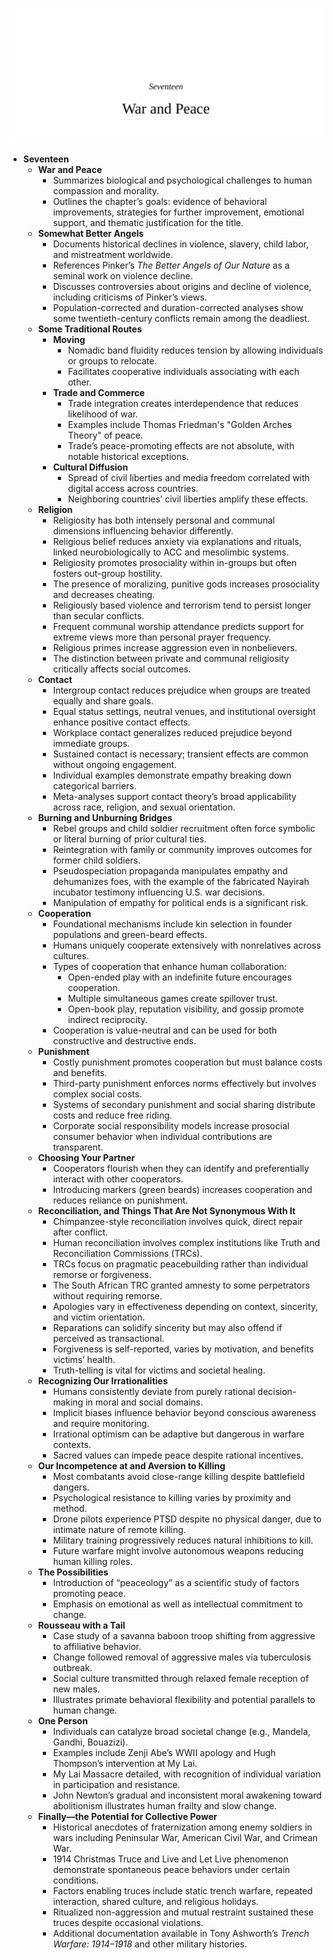 ![17-war-peace](17-war-peace.best.png)

- **Seventeen**
  - **War and Peace**
    - Summarizes biological and psychological challenges to human compassion and morality.
    - Outlines the chapter’s goals: evidence of behavioral improvements, strategies for further improvement, emotional support, and thematic justification for the title.
  - **Somewhat Better Angels**
    - Documents historical declines in violence, slavery, child labor, and mistreatment worldwide.
    - References Pinker’s *The Better Angels of Our Nature* as a seminal work on violence decline.
    - Discusses controversies about origins and decline of violence, including criticisms of Pinker’s views.
    - Population-corrected and duration-corrected analyses show some twentieth-century conflicts remain among the deadliest.
  - **Some Traditional Routes**
    - **Moving**
      - Nomadic band fluidity reduces tension by allowing individuals or groups to relocate.
      - Facilitates cooperative individuals associating with each other.
    - **Trade and Commerce**
      - Trade integration creates interdependence that reduces likelihood of war.
      - Examples include Thomas Friedman's "Golden Arches Theory" of peace.
      - Trade’s peace-promoting effects are not absolute, with notable historical exceptions.
    - **Cultural Diffusion**
      - Spread of civil liberties and media freedom correlated with digital access across countries.
      - Neighboring countries’ civil liberties amplify these effects.
  - **Religion**
    - Religiosity has both intensely personal and communal dimensions influencing behavior differently.
    - Religious belief reduces anxiety via explanations and rituals, linked neurobiologically to ACC and mesolimbic systems.
    - Religiosity promotes prosociality within in-groups but often fosters out-group hostility.
    - The presence of moralizing, punitive gods increases prosociality and decreases cheating.
    - Religiously based violence and terrorism tend to persist longer than secular conflicts.
    - Frequent communal worship attendance predicts support for extreme views more than personal prayer frequency.
    - Religious primes increase aggression even in nonbelievers.
    - The distinction between private and communal religiosity critically affects social outcomes.
  - **Contact**
    - Intergroup contact reduces prejudice when groups are treated equally and share goals.
    - Equal status settings, neutral venues, and institutional oversight enhance positive contact effects.
    - Workplace contact generalizes reduced prejudice beyond immediate groups.
    - Sustained contact is necessary; transient effects are common without ongoing engagement.
    - Individual examples demonstrate empathy breaking down categorical barriers.
    - Meta-analyses support contact theory’s broad applicability across race, religion, and sexual orientation.
  - **Burning and Unburning Bridges**
    - Rebel groups and child soldier recruitment often force symbolic or literal burning of prior cultural ties.
    - Reintegration with family or community improves outcomes for former child soldiers.
    - Pseudospeciation propaganda manipulates empathy and dehumanizes foes, with the example of the fabricated Nayirah incubator testimony influencing U.S. war decisions.
    - Manipulation of empathy for political ends is a significant risk.
  - **Cooperation**
    - Foundational mechanisms include kin selection in founder populations and green-beard effects.
    - Humans uniquely cooperate extensively with nonrelatives across cultures.
    - Types of cooperation that enhance human collaboration:
      - Open-ended play with an indefinite future encourages cooperation.
      - Multiple simultaneous games create spillover trust.
      - Open-book play, reputation visibility, and gossip promote indirect reciprocity.
    - Cooperation is value-neutral and can be used for both constructive and destructive ends.
  - **Punishment**
    - Costly punishment promotes cooperation but must balance costs and benefits.
    - Third-party punishment enforces norms effectively but involves complex social costs.
    - Systems of secondary punishment and social sharing distribute costs and reduce free riding.
    - Corporate social responsibility models increase prosocial consumer behavior when individual contributions are transparent.
  - **Choosing Your Partner**
    - Cooperators flourish when they can identify and preferentially interact with other cooperators.
    - Introducing markers (green beards) increases cooperation and reduces reliance on punishment.
  - **Reconciliation, and Things That Are Not Synonymous With It**
    - Chimpanzee-style reconciliation involves quick, direct repair after conflict.
    - Human reconciliation involves complex institutions like Truth and Reconciliation Commissions (TRCs).
    - TRCs focus on pragmatic peacebuilding rather than individual remorse or forgiveness.
    - The South African TRC granted amnesty to some perpetrators without requiring remorse.
    - Apologies vary in effectiveness depending on context, sincerity, and victim orientation.
    - Reparations can solidify sincerity but may also offend if perceived as transactional.
    - Forgiveness is self-reported, varies by motivation, and benefits victims’ health.
    - Truth-telling is vital for victims and societal healing.
  - **Recognizing Our Irrationalities**
    - Humans consistently deviate from purely rational decision-making in moral and social domains.
    - Implicit biases influence behavior beyond conscious awareness and require monitoring.
    - Irrational optimism can be adaptive but dangerous in warfare contexts.
    - Sacred values can impede peace despite rational incentives.
  - **Our Incompetence at and Aversion to Killing**
    - Most combatants avoid close-range killing despite battlefield dangers.
    - Psychological resistance to killing varies by proximity and method.
    - Drone pilots experience PTSD despite no physical danger, due to intimate nature of remote killing.
    - Military training progressively reduces natural inhibitions to kill.
    - Future warfare might involve autonomous weapons reducing human killing roles.
  - **The Possibilities**
    - Introduction of “peaceology” as a scientific study of factors promoting peace.
    - Emphasis on emotional as well as intellectual commitment to change.
  - **Rousseau with a Tail**
    - Case study of a savanna baboon troop shifting from aggressive to affiliative behavior.
    - Change followed removal of aggressive males via tuberculosis outbreak.
    - Social culture transmitted through relaxed female reception of new males.
    - Illustrates primate behavioral flexibility and potential parallels to human change.
  - **One Person**
    - Individuals can catalyze broad societal change (e.g., Mandela, Gandhi, Bouazizi).
    - Examples include Zenji Abe’s WWII apology and Hugh Thompson’s intervention at My Lai.
    - My Lai Massacre detailed, with recognition of individual variation in participation and resistance.
    - John Newton’s gradual and inconsistent moral awakening toward abolitionism illustrates human frailty and slow change.
  - **Finally—the Potential for Collective Power**
    - Historical anecdotes of fraternization among enemy soldiers in wars including Peninsular War, American Civil War, and Crimean War.
    - 1914 Christmas Truce and Live and Let Live phenomenon demonstrate spontaneous peace behaviors under certain conditions.
    - Factors enabling truces include static trench warfare, repeated interaction, shared culture, and religious holidays.
    - Ritualized non-aggression and mutual restraint sustained these truces despite occasional violations.
    - Additional documentation available in Tony Ashworth’s *Trench Warfare: 1914–1918* and other military histories.
